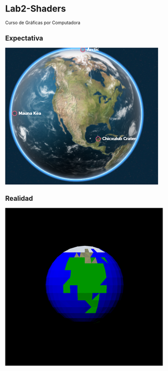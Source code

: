 # Lab2-Shaders

Curso de Gráficas por Computadora

## Expectativa

![expectativa](https://github.com/dianaxime/Lab2-Shaders/blob/master/modelo.PNG?raw=true)

## Realidad

![realidad](https://github.com/dianaxime/Lab2-Shaders/blob/master/sphere.bmp?raw=true)

